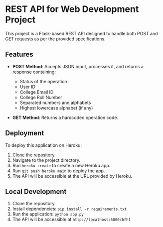 # REST API for Web Development Project

This project is a Flask-based REST API designed to handle both POST and GET requests as per the provided specifications.

## Features

- **POST Method**: Accepts JSON input, processes it, and returns a response containing:
  - Status of the operation
  - User ID
  - College Email ID
  - College Roll Number
  - Separated numbers and alphabets
  - Highest lowercase alphabet (if any)

- **GET Method**: Returns a hardcoded operation code.

## Deployment

To deploy this application on Heroku:

1. Clone the repository.
2. Navigate to the project directory.
3. Run `heroku create` to create a new Heroku app.
4. Run `git push heroku main` to deploy the app.
5. The API will be accessible at the URL provided by Heroku.

## Local Development

1. Clone the repository.
2. Install dependencies: `pip install -r requirements.txt`
3. Run the application: `python app.py`
4. The API will be accessible at `http://localhost:5000/bfhl`